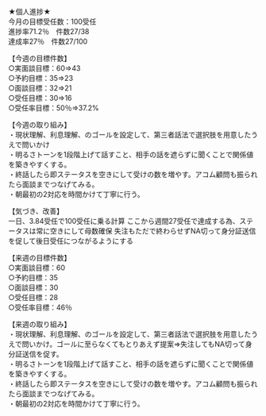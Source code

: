 ★個人進捗★  
今月の目標受任数：100受任  
進捗率71.2％　件数27/38  
達成率27％　件数27/100

【今週の目標件数】  
○実面談目標：60⇒43  
○予約目標：35⇒23  
○面談目標：32⇒21  
○受任目標：30⇒16  
○受任率目標：50％⇒37.2%  

【今週の取り組み】  
・現状理解、利息理解、のゴールを設定して、第三者話法で選択肢を用意したうえで問いかけ  
・明るさトーンを1段階上げて話すこと、相手の話を遮らずに聞くことで関係値を築きやすくする。  
・終話したら即ステータスを空きにして受けの数を増やす。アコム顧問も振られたら面談までつなげてみる。  
・朝最初の2対応を時間かけて丁寧に行う。

【気づき、改善】  
一日、3.84受任で100受任に乗る計算
ここから週間27受任で達成する為、ステータスは常に空きにして母数確保
失注もただで終わらせずNA切って身分証送信を促して後日受任につながるようにする

【来週の目標件数】  
○実面談目標：60  
○予約目標：35  
○面談目標：30  
○受任目標：28  
○受任率目標：46％  

【来週の取り組み】  
・現状理解、利息理解、のゴールを設定して、第三者話法で選択肢を用意したうえで問いかけ。ゴールに至らなくてもとりあえず提案⇒失注してもNA切って身分証送信を促す。  
・明るさトーンを1段階上げて話すこと、相手の話を遮らずに聞くことで関係値を築きやすくする。  
・終話したら即ステータスを空きにして受けの数を増やす。アコム顧問も振られたら面談までつなげてみる。  
・朝最初の2対応を時間かけて丁寧に行う。